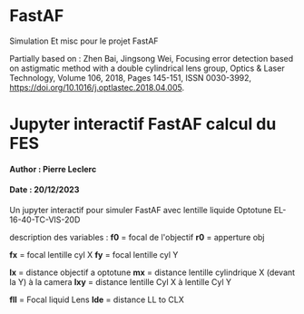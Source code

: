 # FastAF
Simulation Et misc pour le projet FastAF

Partially based on : 
Zhen Bai, Jingsong Wei,
Focusing error detection based on astigmatic method with a double cylindrical lens group,
Optics & Laser Technology,
Volume 106,
2018,
Pages 145-151,
ISSN 0030-3992,
https://doi.org/10.1016/j.optlastec.2018.04.005.

# Jupyter interactif FastAF calcul du FES
#### Author : Pierre Leclerc
#### Date : 20/12/2023

Un jupyter interactif pour simuler FastAF avec lentille liquide Optotune EL-16-40-TC-VIS-20D

description des variables :
**f0** = focal de l'objectif
**r0** = apperture obj

**fx** = focal lentille cyl X
**fy** = focal lentille cyl Y

**lx** = distance objectif a optotune
**mx** = distance lentille cylindrique X (devant la Y) à la camera
**lxy** = distance lentille Cyl X à lentille Cyl Y

**fll** = Focal liquid Lens
**lde** = distance LL to CLX
